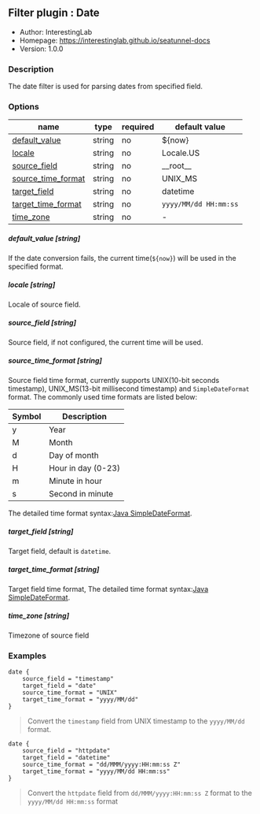 ## Filter plugin : Date

* Author: InterestingLab
* Homepage: https://interestinglab.github.io/seatunnel-docs
* Version: 1.0.0

### Description

The date filter is used for parsing dates from specified field.

### Options

| name | type | required | default value |
| --- | --- | --- | --- |
| [default_value](#default_value-string) | string | no | ${now} |
| [locale](#locale-string) | string | no | Locale.US |
| [source_field](#source_field-string) | string | no | \_\_root\_\_ |
| [source_time_format](#source_time_format-string) | string | no | UNIX_MS |
| [target_field](#target_field-string) | string | no | datetime |
| [target_time_format](#target_time_format-string) | string | no | `yyyy/MM/dd HH:mm:ss` |
| [time_zone](#time_zone-string) | string | no | - |

##### default_value [string]

If the date conversion fails, the current time(`${now}`) will be used in the specified format.


##### locale [string]

Locale of source field.

##### source_field [string]

Source field, if not configured, the current time will be used.

##### source_time_format [string]

Source field time format, currently supports UNIX(10-bit seconds timestamp), UNIX_MS(13-bit millisecond timestamp) and `SimpleDateFormat` format. The commonly used time formats are listed below:


| Symbol | Description |
| --- | --- |
| y | Year |
| M | Month |
| d | Day of month |
| H | Hour in day (0-23) |
| m | Minute in hour |
| s | Second in minute |

The detailed time format syntax:[Java SimpleDateFormat](https://docs.oracle.com/javase/tutorial/i18n/format/simpleDateFormat.html).



##### target_field [string]

Target field, default is `datetime`.

##### target_time_format [string]

Target field time format, The detailed time format syntax:[Java SimpleDateFormat](https://docs.oracle.com/javase/tutorial/i18n/format/simpleDateFormat.html).


##### time_zone [string]

Timezone of source field


### Examples

```
date {
    source_field = "timestamp"
    target_field = "date"
    source_time_format = "UNIX"
    target_time_format = "yyyy/MM/dd"
}
```

> Convert the `timestamp` field from UNIX timestamp to the `yyyy/MM/dd` format.

```
date {
    source_field = "httpdate"
    target_field = "datetime"
    source_time_format = "dd/MMM/yyyy:HH:mm:ss Z"
    target_time_format = "yyyy/MM/dd HH:mm:ss"
}
```


> Convert the `httpdate` field from `dd/MMM/yyyy:HH:mm:ss Z` format to the `yyyy/MM/dd HH:mm:ss` format
